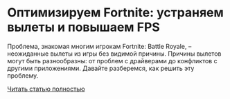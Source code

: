 # Оптимизируем Fortnite: устраняем вылеты и повышаем FPS



Проблема, знакомая многим игрокам Fortnite: Battle Royale, – неожиданные вылеты из игры без видимой причины. Причины вылетов могут быть разнообразны: от проблем с драйверами до конфликтов с другими приложениями. Давайте разберемся, как решить эту проблему.

[Читать статью полностью](https://xyberbara.com/gaming/resheniye-problemy-vyletov-fortnite-battle-royale/)
